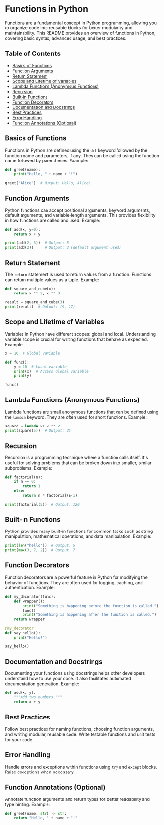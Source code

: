 # Functions in Python

Functions are a fundamental concept in Python programming, allowing you to organize code into reusable blocks for better modularity and maintainability. This README provides an overview of functions in Python, covering basic syntax, advanced usage, and best practices.

## Table of Contents

- [Basics of Functions](#basics-of-functions)
- [Function Arguments](#function-arguments)
- [Return Statement](#return-statement)
- [Scope and Lifetime of Variables](#scope-and-lifetime-of-variables)
- [Lambda Functions (Anonymous Functions)](#lambda-functions-anonymous-functions)
- [Recursion](#recursion)
- [Built-in Functions](#built-in-functions)
- [Function Decorators](#function-decorators)
- [Documentation and Docstrings](#documentation-and-docstrings)
- [Best Practices](#best-practices)
- [Error Handling](#error-handling)
- [Function Annotations (Optional)](#function-annotations-optional)

## Basics of Functions

Functions in Python are defined using the `def` keyword followed by the function name and parameters, if any. They can be called using the function name followed by parentheses. Example:

```python
def greet(name):
    print("Hello, " + name + "!")

greet("Alice")  # Output: Hello, Alice!
```

## Function Arguments

Python functions can accept positional arguments, keyword arguments, default arguments, and variable-length arguments. This provides flexibility in how functions are called and used. Example:

```python
def add(x, y=0):
    return x + y

print(add(2, 3))  # Output: 5
print(add(2))     # Output: 2 (default argument used)
```

## Return Statement

The `return` statement is used to return values from a function. Functions can return multiple values as a tuple. Example:

```python
def square_and_cube(x):
    return x ** 2, x ** 3

result = square_and_cube(3)
print(result)  # Output: (9, 27)
```

## Scope and Lifetime of Variables

Variables in Python have different scopes: global and local. Understanding variable scope is crucial for writing functions that behave as expected. Example:

```python
x = 10  # Global variable

def func():
    y = 20  # Local variable
    print(x)  # Access global variable
    print(y)

func()
```

## Lambda Functions (Anonymous Functions)

Lambda functions are small anonymous functions that can be defined using the `lambda` keyword. They are often used for short functions. Example:

```python
square = lambda x: x ** 2
print(square(5))  # Output: 25
```

## Recursion

Recursion is a programming technique where a function calls itself. It's useful for solving problems that can be broken down into smaller, similar subproblems. Example:

```python
def factorial(n):
    if n == 0:
        return 1
    else:
        return n * factorial(n-1)

print(factorial(5))  # Output: 120
```

## Built-in Functions

Python provides many built-in functions for common tasks such as string manipulation, mathematical operations, and data manipulation. Example:

```python
print(len("hello"))  # Output: 5
print(max(3, 7, 2))  # Output: 7
```

## Function Decorators

Function decorators are a powerful feature in Python for modifying the behavior of functions. They are often used for logging, caching, and authentication. Example:

```python
def my_decorator(func):
    def wrapper():
        print("Something is happening before the function is called.")
        func()
        print("Something is happening after the function is called.")
    return wrapper

@my_decorator
def say_hello():
    print("Hello!")

say_hello()
```

## Documentation and Docstrings

Documenting your functions using docstrings helps other developers understand how to use your code. It also facilitates automated documentation generation. Example:

```python
def add(x, y):
    """Add two numbers."""
    return x + y
```

## Best Practices

Follow best practices for naming functions, choosing function arguments, and writing modular, reusable code. Write testable functions and unit tests for your code.

## Error Handling

Handle errors and exceptions within functions using `try` and `except` blocks. Raise exceptions when necessary.

## Function Annotations (Optional)

Annotate function arguments and return types for better readability and type hinting. Example:

```python
def greet(name: str) -> str:
    return "Hello, " + name + "!"
```
